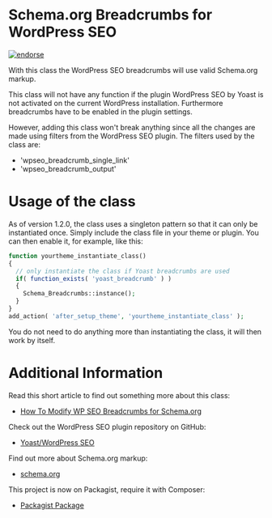 Schema.org Breadcrumbs for WordPress SEO
========================================

[![endorse](https://api.coderwall.com/felixarntz/endorsecount.png)](https://coderwall.com/felixarntz)

With this class the WordPress SEO breadcrumbs will use valid Schema.org markup.

This class will not have any function if the plugin WordPress SEO by Yoast is not activated on the current WordPress installation.
Furthermore breadcrumbs have to be enabled in the plugin settings.

However, adding this class won't break anything since all the changes are made using filters from the WordPress SEO plugin.
The filters used by the class are:
* 'wpseo_breadcrumb_single_link'
* 'wpseo_breadcrumb_output'

Usage of the class
==================

As of version 1.2.0, the class uses a singleton pattern so that it can only be instantiated once. Simply include the class file in your theme or plugin. You can then enable it, for example, like this:
```php
function yourtheme_instantiate_class()
{
  // only instantiate the class if Yoast breadcrumbs are used
  if( function_exists( 'yoast_breadcrumb' ) )
  {
    Schema_Breadcrumbs::instance();
  }
}
add_action( 'after_setup_theme', 'yourtheme_instantiate_class' );
```
You do not need to do anything more than instantiating the class, it will then work by itself.

Additional Information
======================

Read this short article to find out something more about this class:
* [How To Modify WP SEO Breadcrumbs for Schema.org](http://leaves-and-love.net/how-to-modify-wp-seo-breadcrumbs-for-schema-org/)

Check out the WordPress SEO plugin repository on GitHub:
* [Yoast/WordPress SEO](https://github.com/Yoast/wordpress-seo)

Find out more about Schema.org markup:
* [schema.org](http://schema.org/)

This project is now on Packagist, require it with Composer:
* [Packagist Package](https://packagist.org/packages/felixarntz/schema-breadcrumbs-for-wordpress-seo)
